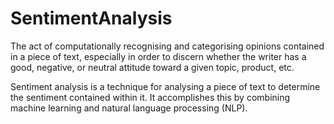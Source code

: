 # SentimentAnalysis
The act of computationally recognising and categorising opinions contained in a piece of text, especially in order to discern whether the writer has a good, negative, or neutral attitude toward a given topic, product, etc.

Sentiment analysis is a technique for analysing a piece of text to determine the sentiment contained within it. It accomplishes this by combining machine learning and natural language processing (NLP).
